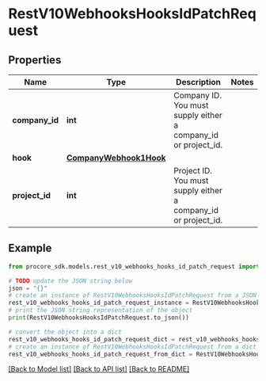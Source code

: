 # RestV10WebhooksHooksIdPatchRequest


## Properties

Name | Type | Description | Notes
------------ | ------------- | ------------- | -------------
**company_id** | **int** | Company ID. You must supply either a company_id or project_id. | 
**hook** | [**CompanyWebhook1Hook**](CompanyWebhook1Hook.md) |  | 
**project_id** | **int** | Project ID. You must supply either a company_id or project_id. | 

## Example

```python
from procore_sdk.models.rest_v10_webhooks_hooks_id_patch_request import RestV10WebhooksHooksIdPatchRequest

# TODO update the JSON string below
json = "{}"
# create an instance of RestV10WebhooksHooksIdPatchRequest from a JSON string
rest_v10_webhooks_hooks_id_patch_request_instance = RestV10WebhooksHooksIdPatchRequest.from_json(json)
# print the JSON string representation of the object
print(RestV10WebhooksHooksIdPatchRequest.to_json())

# convert the object into a dict
rest_v10_webhooks_hooks_id_patch_request_dict = rest_v10_webhooks_hooks_id_patch_request_instance.to_dict()
# create an instance of RestV10WebhooksHooksIdPatchRequest from a dict
rest_v10_webhooks_hooks_id_patch_request_from_dict = RestV10WebhooksHooksIdPatchRequest.from_dict(rest_v10_webhooks_hooks_id_patch_request_dict)
```
[[Back to Model list]](../README.md#documentation-for-models) [[Back to API list]](../README.md#documentation-for-api-endpoints) [[Back to README]](../README.md)



